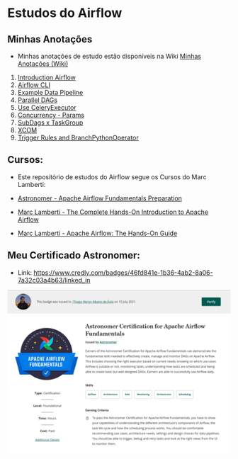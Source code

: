 # Estudos do Airflow


## Minhas Anotações

- Minhas anotações de estudo estão disponíveis na Wiki [Minhas Anotações (Wiki)](https://github.com/thiagoheron1/study_airflow/wiki)

1. [Introduction Airflow](https://github.com/thiagoheron1/study_airflow/wiki/1.-Introduction-Airflow)
2. [Airflow CLI](https://github.com/thiagoheron1/study_airflow/wiki/2.-Airflow-CLI)
3. [Example Data Pipeline](https://github.com/thiagoheron1/study_airflow/wiki/3.-Example-Data-Pipeline)
4. [Parallel DAGs](https://github.com/thiagoheron1/study_airflow/wiki/4.-Parallel-DAGs)
5. [Use CeleryExecutor](https://github.com/thiagoheron1/study_airflow/wiki/5.-Use-CeleryExecutor)
6. [Concurrency - Params](https://github.com/thiagoheron1/study_airflow/wiki/6.-Concurrency-Params)
7. [SubDags x TaskGroup](https://github.com/thiagoheron1/study_airflow/wiki/7.-SubDags-x-TaskGroup)
8. [XCOM](https://github.com/thiagoheron1/study_airflow/wiki/8.-XCOM)
9. [Trigger Rules and BranchPythonOperator](https://github.com/thiagoheron1/study_airflow/wiki/9.-BranchPythonOperator-and-Trigger-Rules)

## Cursos:

- Este repositório de estudos do Airflow segue os Cursos do Marc Lamberti:

- [Astronomer - Apache Airflow Fundamentals Preparation](https://academy.astronomer.io/astronomer-certification-apache-airflow-fundamentals-preparation)
- [Marc Lamberti - The Complete Hands-On Introduction to Apache Airflow](https://www.udemy.com/course/the-complete-hands-on-course-to-master-apache-airflow/)
- [Marc Lamberti - Apache Airflow: The Hands-On Guide](https://www.udemy.com/course/the-ultimate-hands-on-course-to-master-apache-airflow/)


## Meu Certificado Astronomer:

- Link: https://www.credly.com/badges/46fd841e-1b36-4ab2-8a06-7a32c03a4b63/linked_in


![Airflow Certificate](https://github.com/thiagoheron1/study_airflow/blob/master/wiki/images/AirflowCertificate.png)
